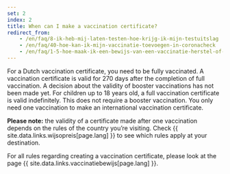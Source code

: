 ```yaml
---
set: 2
index: 2
title: When can I make a vaccination certificate?
redirect_from: 
    - /en/faq/8-ik-heb-mij-laten-testen-hoe-krijg-ik-mijn-testuitslag
    - /en/faq/40-hoe-kan-ik-mijn-vaccinatie-toevoegen-in-coronacheck
    - /en/faq/1-5-hoe-maak-ik-een-bewijs-van-een-vaccinatie-herstel-of-testuitslag
---
```

For a Dutch vaccination certificate, you need to be fully vaccinated. A vaccination certificate is valid for 270 days after the completion of full vaccination. A decision about the validity of booster vaccinations has not been made yet. For children up to 18 years old, a full vaccination certificate is valid indefinitely. This does not require a booster vaccination. You only need one vaccination to make an international vaccination certificate.

**Please note:** the validity of a certificate made after one vaccination depends on the rules of the country you’re visiting. Check {{ site.data.links.wijsopreis[page.lang] }} to see which rules apply at your destination. 

For all rules regarding creating a vaccination certificate, please look at the page {{ site.data.links.vaccinatiebewijs[page.lang] }}.
